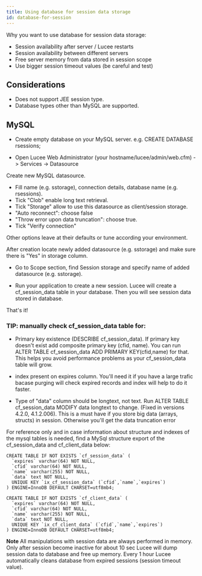 ```yaml
---
title: Using database for session data storage
id: database-for-session
---
```


Why you want to use database for session data storage:

* Session availability after server / Lucee restarts
* Session availability between different servers
* Free server memory from data stored in session scope
* Use bigger session timeout values (be careful and test)

## Considerations ##

* Does not support JEE session type.
* Database types other than MySQL are supported.

## MySQL ##

* Create empty database on your MySQL server. e.g. CREATE DATABASE rsessions;

* Open Lucee Web Administrator (your hostname/lucee/admin/web.cfm) -> Services -> Datasource

Create new MySQL datasource.

* Fill name (e.g. sstorage), connection details, database name (e.g. rsessions).
* Tick "Clob" enable long text retrieval.
* Tick "Storage" allow to use this datasource as client/session storage.
* "Auto reconnect": choose false
* "Throw error upon data truncation": choose true.
* Tick "Verify connection"

Other options leave at their defaults or tune according your environment.

After creation locate newly added datasource (e.g. sstorage) and make sure there is "Yes" in storage column.

* Go to Scope section, find Session storage and specify name of added datasource (e.g. sstorage).

* Run your application to create a new session. Lucee will create a cf_session_data table in your database. Then you will see session data stored in database.

That's it!

### TIP: manually check cf_session_data table for: ###

* Primary key existence (DESCRIBE cf_session_data). If primary key doesn't exist add composite primary key (cfid, name). You can run ALTER TABLE cf_session_data ADD PRIMARY KEY(cfid,name) for that. This helps you avoid performance problems as your cf_session_data table will grow.

* index present on expires column. You'll need it if you have a large trafic bacase purging will check expired records and index will help to do it faster.

* Type of "data" column should be longtext, not text. Run ALTER TABLE cf_session_data MODIFY data longtext to change. (Fixed in versions 4.2.0, 4.1.2.006). This is a must have if you store big data (arrays, structs) in session. Otherwise you'll get the data truncation error

For reference only and in case information about structure and indexes of the mysql tables is needed, find a MySql structure export of the cf_session_data and cf_client_data below:

```
CREATE TABLE IF NOT EXISTS `cf_session_data` (
  `expires` varchar(64) NOT NULL,
  `cfid` varchar(64) NOT NULL,
  `name` varchar(255) NOT NULL,
  `data` text NOT NULL,
  UNIQUE KEY `ix_cf_session_data` (`cfid`,`name`,`expires`)
) ENGINE=InnoDB DEFAULT CHARSET=utf8mb4;
```

```
CREATE TABLE IF NOT EXISTS `cf_client_data` (
  `expires` varchar(64) NOT NULL,
  `cfid` varchar(64) NOT NULL,
  `name` varchar(255) NOT NULL,
  `data` text NOT NULL,
  UNIQUE KEY `ix_cf_client_data` (`cfid`,`name`,`expires`)
) ENGINE=InnoDB DEFAULT CHARSET=utf8mb4;
```

**Note** All manipulations with session data are always performed in memory. Only after session become inactive for about 10 sec Lucee will dump session data to database and free up memory. Every 1 hour Lucee automatically cleans database from expired sessions (session timeout value).
